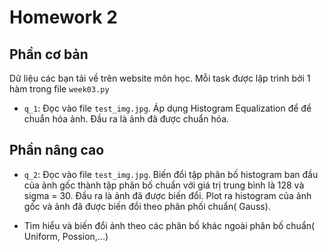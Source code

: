 # Homework 2

## Phần cơ bản

Dữ liệu các bạn tải về trên website môn học.
Mỗi task được lập trình bởi 1 hàm trong file `week03.py` 


+ `q_1`: Đọc vào file `test_img.jpg`. Áp dụng Histogram Equalization để để chuẩn hóa ảnh.
Đầu ra là ảnh đã được chuẩn hóa.   


## Phần nâng cao 

+ `q_2`: Đọc vào file `test_img.jpg`.
Biến đổi tập phân bố histogram ban đầu của ảnh gốc thành tập phân bố chuẩn với giá trị trung bình là 128
và sigma = 30.
Đầu ra là ảnh đã được biến đổi.
Plot ra histogram của ảnh gốc và ảnh đã được biến đổi theo phân phối chuẩn( Gauss).   

+ Tìm hiểu và biến đổi ảnh theo các phân bố khác ngoài phân bố chuẩn( Uniform, Possion,...)